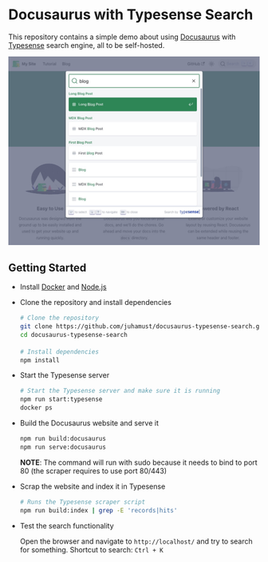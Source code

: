# Docusaurus with Typesense Search

This repository contains a simple demo about using [Docusaurus](https://docusaurus.io/) with [Typesense](https://typesense.org/) search engine, all to be self-hosted.

![Overview](./static/img/overview.jpg)

## Getting Started

- Install [Docker](https://www.docker.com/) and [Node.js](https://nodejs.org/en)
- Clone the repository and install dependencies

    ```bash
    # Clone the repository
    git clone https://github.com/juhamust/docusaurus-typesense-search.git
    cd docusaurus-typesense-search

    # Install dependencies
    npm install
    ```

- Start the Typesense server

    ```bash
    # Start the Typesense server and make sure it is running
    npm run start:typesense
    docker ps
    ```

- Build the Docusaurus website and serve it

    ```bash
    npm run build:docusaurus
    npm run serve:docusaurus
    ```

  **NOTE**: The command will run with sudo because it needs to bind to port 80 (the scraper requires to use port 80/443)

- Scrap the website and index it in Typesense

    ```bash
    # Runs the Typesense scraper script
    npm run build:index | grep -E 'records|hits' 
    ```

- Test the search functionality

    Open the browser and navigate to `http://localhost/` and try to search for something. Shortcut to search: `Ctrl + K`